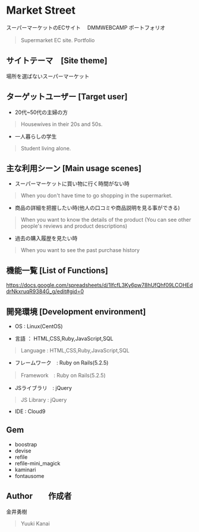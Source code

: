 # Market Street

 スーパーマーケットのECサイト　 DMMWEBCAMP  ポートフォリオ

> Supermarket EC site. Portfolio　　

## サイトテーマ　[Site theme]

場所を選ばないスーパーマーケット

## ターゲットユーザー [Target user]

- 20代~50代の主婦の方
> Housewives in their 20s and 50s.

- 一人暮らしの学生
> Student living alone. 


## 主な利用シーン [Main usage scenes]

- スーパーマーケットに買い物に行く時間がない時
> When you don't have time to go shopping in the supermarket.

- 商品の詳細を把握したい時(他人の口コミや商品説明を見る事ができる)
> When you want to know the details of the product 
> (You can see other people's reviews and product descriptions)

- 過去の購入履歴を見たい時
> When you want to see the past purchase history

## 機能一覧 [List of Functions]

https://docs.google.com/spreadsheets/d/1IfcfL3Ky6pw78hUfQhf09LCOHEddrNkxruqR9384G_g/edit#gid=0

## 開発環境 [Development environment]

- OS : Linux(CentOS)

- 言語 ： HTML,CSS,Ruby,JavaScript,SQL
> Language : HTML,CSS,Ruby,JavaScript,SQL

- フレームワーク　: Ruby on Rails(5.2.5)
> Framework　: Ruby on Rails(5.2.5)

- JSライブラリ　: jQuery
> JS Library : jQuery

- IDE : Cloud9

## Gem

- boostrap
- devise
- refile
- refile-mini_magick
- kaminari
- fontausome

## Author　　作成者

金井勇樹 
> Yuuki Kanai

